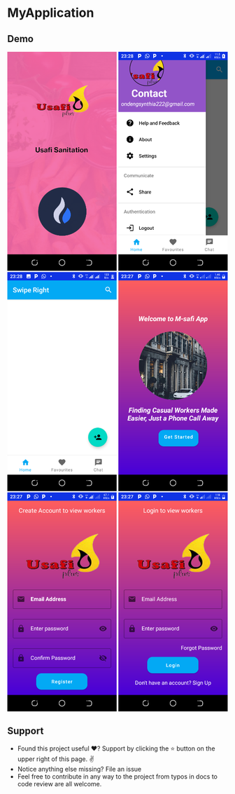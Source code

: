 # MyApplication

## Demo
<p float="left">
<img src="screenshots/splash_screen.png" width=250/>
<img src="screenshots/welcome_screen.png" width=250/>
<img src="screenshots/login_screen.png" width=250/>
<img src="screenshots/Screenshot_20220706-232719.png" width=250/>
<img src="screenshots/register.png" width=250/>
<img src="screenshots/home_fragment.png" width=250/>
  </p>

## Support
- Found this project useful ❤️? Support by clicking the ⭐️ button on the upper right of this page. ✌️
- Notice anything else missing? File an issue
- Feel free to contribute in any way to the project from typos in docs to code review are all welcome.
